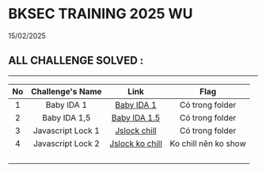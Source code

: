 # BKSEC TRAINING 2025 WU
15/02/2025
## ALL CHALLENGE SOLVED :
---
| No | Challenge's Name | Link | Flag |
|:-:|:-------------------:|:----:|:----:|
|1|Baby IDA 1  |[Baby IDA 1](./baby_ida_1)|Có trong folder|
|2|Baby IDA 1,5|[Baby IDA 1.5](./baby_ida_1,5)|Có trong folder|
|3|Javascript Lock 1|[Jslock chill](./jslock_chill)|Có trong folder|
|4|Javascript Lock 2|[Jslock ko chill](./jslock_ko_chill(jslock2))|Ko chill nên ko show|
|&nbsp;|&nbsp;|&nbsp;|&nbsp;|
